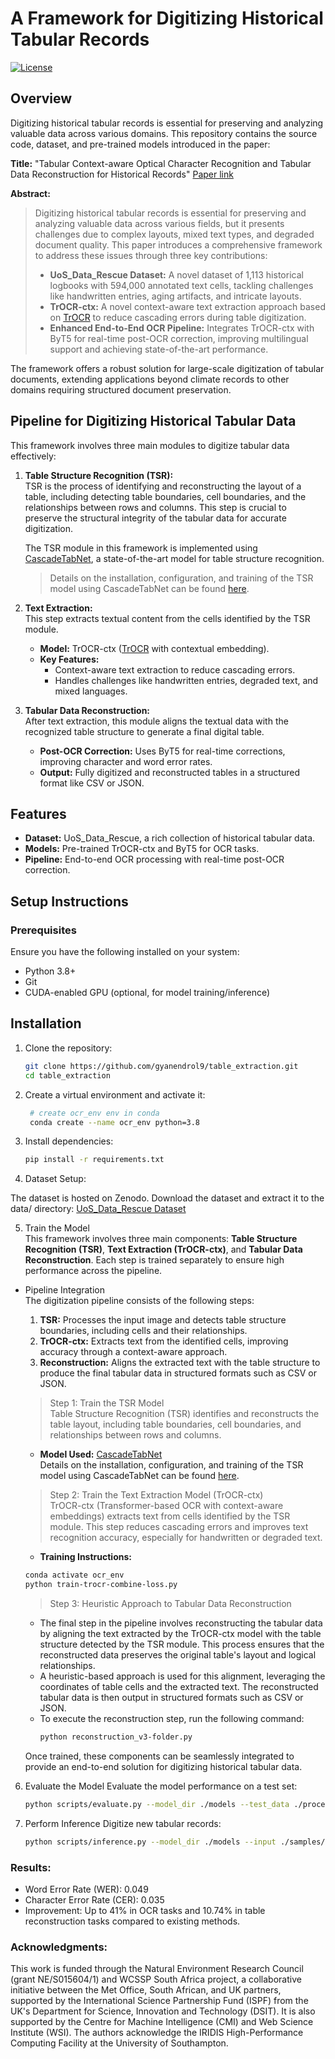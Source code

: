 # A Framework for Digitizing Historical Tabular Records  

[![License](https://img.shields.io/badge/license-CC%20BY%204.0-lightgrey.svg)](https://creativecommons.org/licenses/by/4.0/)


## Overview  
Digitizing historical tabular records is essential for preserving and analyzing valuable data across various domains. This repository contains the source code, dataset, and pre-trained models introduced in the paper:  

**Title:** "Tabular Context-aware Optical Character Recognition and Tabular Data Reconstruction for Historical Records"  [Paper link](https://www.researchsquare.com/article/rs-5462018/v1)

**Abstract:**  
> Digitizing historical tabular records is essential for preserving and analyzing valuable data across various fields, but it presents challenges due to complex layouts, mixed text types, and degraded document quality. This paper introduces a comprehensive framework to address these issues through three key contributions:  
> - **UoS_Data_Rescue Dataset:** A novel dataset of 1,113 historical logbooks with 594,000 annotated text cells, tackling challenges like handwritten entries, aging artifacts, and intricate layouts.  
> - **TrOCR-ctx:** A novel context-aware text extraction approach based on [TrOCR](https://huggingface.co/docs/transformers/en/model_doc/trocr) to reduce cascading errors during table digitization.  
> - **Enhanced End-to-End OCR Pipeline:** Integrates TrOCR-ctx with ByT5 for real-time post-OCR correction, improving multilingual support and achieving state-of-the-art performance.  

The framework offers a robust solution for large-scale digitization of tabular documents, extending applications beyond climate records to other domains requiring structured document preservation.  

## Pipeline for Digitizing Historical Tabular Data  
This framework involves three main modules to digitize tabular data effectively:  

1. **Table Structure Recognition (TSR):**  
   TSR is the process of identifying and reconstructing the layout of a table, including detecting table boundaries, cell boundaries, and the relationships between rows and columns. This step is crucial to preserve the structural integrity of the tabular data for accurate digitization.
   
   The TSR module in this framework is implemented using [CascadeTabNet](https://github.com/DevashishPrasad/CascadeTabNet), a state-of-the-art model for table structure recognition. 
   > Details on the installation, configuration, and training of the TSR model using CascadeTabNet can be found [here](https://github.com/stuartemiddleton/glosat_table_dataset).  

2. **Text Extraction:**  
   This step extracts textual content from the cells identified by the TSR module.  
   - **Model:** TrOCR-ctx ([TrOCR](https://huggingface.co/docs/transformers/en/model_doc/trocr) with contextual embedding).  
   - **Key Features:**  
     - Context-aware text extraction to reduce cascading errors.  
     - Handles challenges like handwritten entries, degraded text, and mixed languages.  

3. **Tabular Data Reconstruction:**  
   After text extraction, this module aligns the textual data with the recognized table structure to generate a final digital table.  
   - **Post-OCR Correction:** Uses ByT5 for real-time corrections, improving character and word error rates.  
   - **Output:** Fully digitized and reconstructed tables in a structured format like CSV or JSON.  

## Features  
- **Dataset:** UoS_Data_Rescue, a rich collection of historical tabular data.  
- **Models:** Pre-trained TrOCR-ctx and ByT5 for OCR tasks.  
- **Pipeline:** End-to-end OCR processing with real-time post-OCR correction.  

## Setup Instructions  

### Prerequisites  
Ensure you have the following installed on your system:  
- Python 3.8+  
- Git  
- CUDA-enabled GPU (optional, for model training/inference)  

## Installation  
1. Clone the repository:  
   ```bash  
   git clone https://github.com/gyanendrol9/table_extraction.git  
   cd table_extraction  
   ```

2. Create a virtual environment and activate it:  
   ```bash  
    # create ocr_env env in conda
    conda create --name ocr_env python=3.8

3. Install dependencies:
    ```bash 
    pip install -r requirements.txt  
    ```

4. Dataset Setup:

The dataset is hosted on Zenodo. Download the dataset and extract it to the data/ directory:
[UoS_Data_Rescue Dataset](https://ceur-ws.org/Vol-3649/Paper1.pdf)

5. Train the Model  
This framework involves three main components: **Table Structure Recognition (TSR)**, **Text Extraction (TrOCR-ctx)**, and **Tabular Data Reconstruction**. Each step is trained separately to ensure high performance across the pipeline.

- Pipeline Integration  
    The digitization pipeline consists of the following steps:  
    1. **TSR:** Processes the input image and detects table structure boundaries, including cells and their relationships.  
    2. **TrOCR-ctx:** Extracts text from the identified cells, improving accuracy through a context-aware approach.  
    3. **Reconstruction:** Aligns the extracted text with the table structure to produce the final tabular data in structured formats such as CSV or JSON.  


    > Step 1: Train the TSR Model  
    Table Structure Recognition (TSR) identifies and reconstructs the table layout, including table boundaries, cell boundaries, and relationships between rows and columns.  
    - **Model Used:** [CascadeTabNet](https://github.com/DevashishPrasad/CascadeTabNet)  
    Details on the installation, configuration, and training of the TSR model using CascadeTabNet can be found [here](https://github.com/stuartemiddleton/glosat_table_dataset).  

    > Step 2: Train the Text Extraction Model (TrOCR-ctx)  
    TrOCR-ctx (Transformer-based OCR with context-aware embeddings) extracts text from cells identified by the TSR module. This step reduces cascading errors and improves text recognition accuracy, especially for handwritten or degraded text.  
    - **Training Instructions:**  
    ```bash
    conda activate ocr_env   
    python train-trocr-combine-loss.py
    ```

    > Step 3: Heuristic Approach to Tabular Data Reconstruction  
    - The final step in the pipeline involves reconstructing the tabular data by aligning the text extracted by the TrOCR-ctx model with the table structure detected by the TSR module. This process ensures that the reconstructed data preserves the original table's layout and logical relationships.
    - A heuristic-based approach is used for this alignment, leveraging the coordinates of table cells and the extracted text. The reconstructed tabular data is then output in structured formats such as CSV or JSON.
    - To execute the reconstruction step, run the following command:
        ```bash 
        python reconstruction_v3-folder.py
        ```  

    Once trained, these components can be seamlessly integrated to provide an end-to-end solution for digitizing historical tabular data.

6. Evaluate the Model
Evaluate the model performance on a test set:
    ```bash 
    python scripts/evaluate.py --model_dir ./models --test_data ./processed_data/test  
    ```

7. Perform Inference
Digitize new tabular records:
    ```bash
    python scripts/inference.py --model_dir ./models --input ./samples/input_image.jpg --output ./output/  
    ```

### Results:
- Word Error Rate (WER): 0.049
- Character Error Rate (CER): 0.035
- Improvement: Up to 41% in OCR tasks and 10.74% in table reconstruction tasks compared to existing methods.


### Acknowledgments:
This work is funded through the Natural Environment Research Council (grant NE/S015604/1) and WCSSP South Africa project, a collaborative initiative between the Met Office, South African, and UK partners, supported by the International Science Partnership Fund (ISPF) from the UK's Department for Science, Innovation and Technology (DSIT).  It is also supported by the Centre for Machine Intelligence (CMI) and Web Science Institute (WSI). The authors acknowledge the IRIDIS High-Performance Computing Facility at the University of Southampton.

